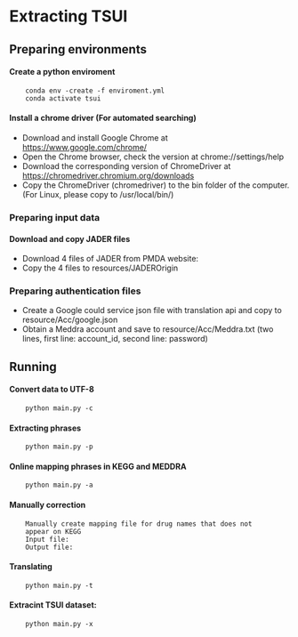 # Extracting TSUI

## Preparing environments
#### Create a python enviroment
```shell
    conda env -create -f enviroment.yml
    conda activate tsui
```
#### Install a chrome driver (For automated searching)

- Download and install Google Chrome at https://www.google.com/chrome/
- Open the Chrome browser, check the version at chrome://settings/help
- Download the corresponding version of ChromeDriver at https://chromedriver.chromium.org/downloads
- Copy the ChromeDriver (chromedriver) to the bin folder of the computer. (For Linux, please copy to /usr/local/bin/)


### Preparing input data
#### Download and copy JADER files
- Download 4 files of JADER from PMDA website:
- Copy the 4 files to resources/JADEROrigin
### Preparing authentication files 
- Create a Google could service json file with translation api and copy to
resource/Acc/google.json
- Obtain a Meddra account and save to resource/Acc/Meddra.txt (two lines, first line: account_id, second line: password)

## Running

#### Convert data to UTF-8

```shell
    python main.py -c
```
#### Extracting phrases
```shell
    python main.py -p
```
#### Online mapping phrases in KEGG and MEDDRA

```shell
    python main.py -a
```
#### Manually correction
```
    Manually create mapping file for drug names that does not
    appear on KEGG
    Input file:
    Output file: 
```
#### Translating 
```shell
    python main.py -t
```
#### Extracint TSUI dataset:
```shell
    python main.py -x
```